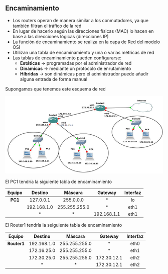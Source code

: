 ## Encaminamiento

- Los routers operan de manera similar a los conmutadores, ya que también
filtran el tráfico de la red
- En lugar de hacerlo según las direcciones físicas (MAC) lo hacen en base a
las direcciones lógicas (direcciones IP)
- La función de encaminamiento se realiza en la capa de Red del modelo OSI
- Utilizan una tabla de encaminamiento y una o varias métricas de red
- Las tablas de encaminamiento pueden configurarse:
	- **Estáticas** → programadas por el administrador de red
	- **Dinámicas** → mediante un protocolo de enrutamiento
	- **Híbridas** → son dinámicas pero el administrador puede añadir alguna
entrada de forma manual

Supongamos que tenemos este esquema de red

![](img/tablas1.png)

El PC1 tendría la siguiente tabla de encaminamiento

| **Equipo** | **Destino** | **Máscara**   | **Gateway** | **Interfaz** |
|:----------:|:-----------:|:-------------:|:-----------:|:------------:|
|  **PC1**   |  127.0.0.1  |   255.0.0.0   |      *      |      lo      |
|            | 192.168.1.0 | 255.255.255.0 |      *      |     eth1     |
|            |      *      |       *       | 192.168.1.1 |     eth1     |

El Router1 tendría la seiguiente tabla de encaminamiento

| **Equipo** | **Destino** | **Máscara**   | **Gateway** | **Interfaz** |
|:----------:|:-----------:|:-------------:|:-----------:|:------------:|
|**Router1** | 192.168.1.0 | 255.255.255.0 |      *      |     eth0     |
|            | 172.16.25.0 | 255.255.255.0 |      *      |     eth1     |
|            | 172.30.25.0 | 255.255.255.0 | 172.30.12.1 |     eth2     |
|            |      \*     |      \*       | 172.30.12.1 |     eth2     |

